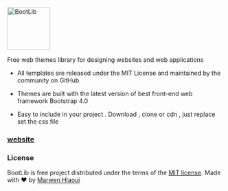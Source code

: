 <a href="http://bootlib.marwenhlaoui.me/">
	<img src="http://bootlib.marwenhlaoui.me/assets/bootlib.png" title="BootLib" width="100px">
</a> 

Free web themes library for designing websites and web applications 

 - All templates are released under the MIT License and maintained by the community on GitHub

 - Themes are built with the latest version of best front-end web framework Bootstrap 4.0

 - Easy to include in your project . Download , clone or cdn , just replace set the css file

### [website](http://bootlib.marwenhlaoui.me)

### License 

BootLib is free project distributed under the terms of the [MIT license](http://opensource.org/licenses/MIT).
Made with &#9829; by [Marwen Hlaoui](http://marwenhlaoui.me)